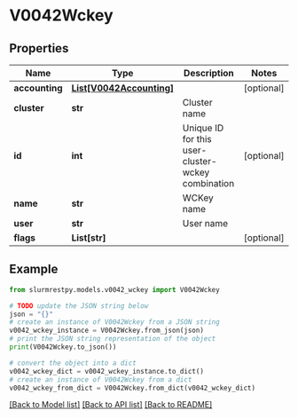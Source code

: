 # V0042Wckey


## Properties

Name | Type | Description | Notes
------------ | ------------- | ------------- | -------------
**accounting** | [**List[V0042Accounting]**](V0042Accounting.md) |  | [optional]
**cluster** | **str** | Cluster name |
**id** | **int** | Unique ID for this user-cluster-wckey combination | [optional]
**name** | **str** | WCKey name |
**user** | **str** | User name |
**flags** | **List[str]** |  | [optional]

## Example

```python
from slurmrestpy.models.v0042_wckey import V0042Wckey

# TODO update the JSON string below
json = "{}"
# create an instance of V0042Wckey from a JSON string
v0042_wckey_instance = V0042Wckey.from_json(json)
# print the JSON string representation of the object
print(V0042Wckey.to_json())

# convert the object into a dict
v0042_wckey_dict = v0042_wckey_instance.to_dict()
# create an instance of V0042Wckey from a dict
v0042_wckey_from_dict = V0042Wckey.from_dict(v0042_wckey_dict)
```
[[Back to Model list]](../README.md#documentation-for-models) [[Back to API list]](../README.md#documentation-for-api-endpoints) [[Back to README]](../README.md)


